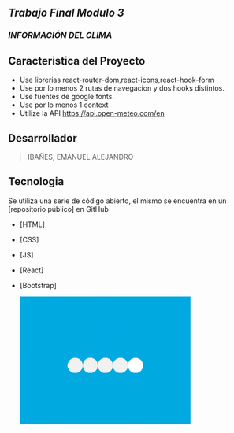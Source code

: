 ## _Trabajo Final Modulo 3_

### *INFORMACIÓN DEL CLIMA*

## Caracteristica del Proyecto
- Use librerias react-router-dom,react-icons,react-hook-form
- Use por lo menos 2 rutas de navegacion y dos hooks distintos.
- Use fuentes de google fonts.
- Use por lo menos 1 context
- Utilize la API https://api.open-meteo.com/en

## Desarrollador

>IBAÑES, EMANUEL ALEJANDRO


## Tecnologia
Se utiliza una serie de código abierto, el mismo se encuentra en un [repositorio público] en GitHub

- [HTML] 
- [CSS] 
- [JS]
- [React]
- [Bootstrap]
  
  ![](src/assets/giphy.gif)